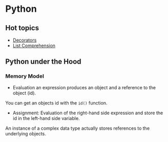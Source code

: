 # Python

## Hot topics
- [Decorators](Decorators/decorators.py)
- [List Comprehension](Data%20Structures%20and%20Algorithms/list_comprehension.py)

## Python under the Hood

### Memory Model
- Evaluation an expression produces an object and a reference to the object (id).

You can get an objects id with the `id()` function.

- Assignment: Evaluation of the right-hand side expression and store the id in the left-hand side variable.

An instance of a complex data type actually stores references to the underlying objects.